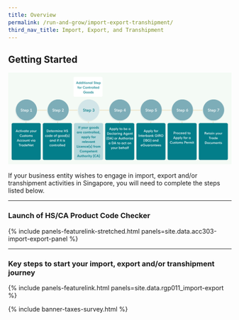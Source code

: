 ```yaml
---
title: Overview
permalink: /run-and-grow/import-export-transhipment/
third_nav_title: Import, Export, and Transhipment
---
```


## Getting Started

![Getting Started](/images/import-export-transhipment/getting_started_banner.png)

If your business entity wishes to engage in import, export and/or transhipment activities in
Singapore, you will need to complete the steps listed below.

---
### Launch of HS/CA Product Code Checker

{% include panels-featurelink-stretched.html panels=site.data.acc303-import-export-panel %}

---

### Key steps to start your import, export and/or transhipment journey

{% include panels-featurelink.html panels=site.data.rgp011_import-export %}

{% include banner-taxes-survey.html %}

<script src="/jquery/jquery.min.js"></script>
<script src="/jquery/bp-menu-new-tab.js"></script>

